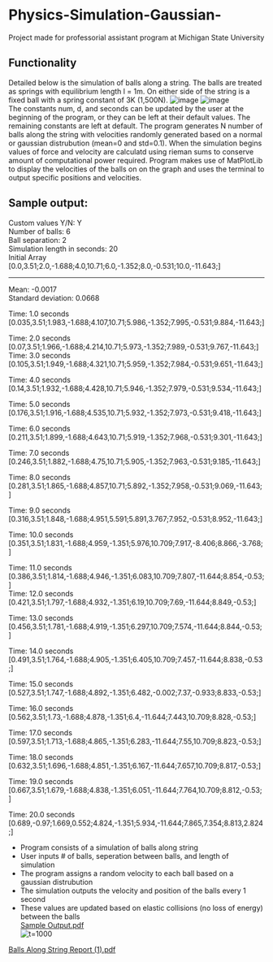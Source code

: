 # Physics-Simulation-Gaussian-
Project made for professorial assistant program at Michigan State University
## Functionality
Detailed below is the simulation of balls along a string. The balls are treated as springs with
equilibrium length l = 1m. On either side of the string is a fixed ball with a spring constant of 3K
(1,500N).
![image](https://user-images.githubusercontent.com/38506899/161406799-cb7e414d-3917-4f9f-9a73-885166005668.png)
![image](https://user-images.githubusercontent.com/38506899/161406808-e802ff8b-4e98-412f-b4e5-c275b094626e.png) <br />
The constants num, d, and seconds can be updated by the user at the beginning of the program,
or they can be left at their default values. The remaining constants are left at default. The program generates N number of 
balls along the string with velocities randomly generated based on a normal or gaussian distrubution (mean=0 and std=0.1).
When the simulation begins values of force and velocity are calculatd using rieman sums to conserve amount of computational power required. Program makes use of MatPlotLib to display the velocities of the balls on on the graph and uses the terminal to output specific positions and velocities. 
## Sample output: 
Custom values Y/N: Y <br />
Number of balls: 6<br />
Ball separation: 2<br />
Simulation length in seconds: 20<br />
Initial Array<br />
[0.0,3.51;2.0,-1.688;4.0,10.71;6.0,-1.352;8.0,-0.531;10.0,-11.643;]<br />
*****
Mean: -0.0017 <br />
Standard deviation: 0.0668 <br />

Time: 1.0 seconds <br />
[0.035,3.51;1.983,-1.688;4.107,10.71;5.986,-1.352;7.995,-0.531;9.884,-11.643;] <br />

Time: 2.0 seconds<br />
[0.07,3.51;1.966,-1.688;4.214,10.71;5.973,-1.352;7.989,-0.531;9.767,-11.643;]<br />
Time: 3.0 seconds<br />
[0.105,3.51;1.949,-1.688;4.321,10.71;5.959,-1.352;7.984,-0.531;9.651,-11.643;]<br />

Time: 4.0 seconds<br />
[0.14,3.51;1.932,-1.688;4.428,10.71;5.946,-1.352;7.979,-0.531;9.534,-11.643;]<br />

Time: 5.0 seconds<br />
[0.176,3.51;1.916,-1.688;4.535,10.71;5.932,-1.352;7.973,-0.531;9.418,-11.643;]<br />

Time: 6.0 seconds<br />
[0.211,3.51;1.899,-1.688;4.643,10.71;5.919,-1.352;7.968,-0.531;9.301,-11.643;]<br />

Time: 7.0 seconds<br />
[0.246,3.51;1.882,-1.688;4.75,10.71;5.905,-1.352;7.963,-0.531;9.185,-11.643;]<br />

Time: 8.0 seconds<br />
[0.281,3.51;1.865,-1.688;4.857,10.71;5.892,-1.352;7.958,-0.531;9.069,-11.643;]<br />

Time: 9.0 seconds<br />
[0.316,3.51;1.848,-1.688;4.951,5.591;5.891,3.767;7.952,-0.531;8.952,-11.643;]<br />

Time: 10.0 seconds<br />
[0.351,3.51;1.831,-1.688;4.959,-1.351;5.976,10.709;7.917,-8.406;8.866,-3.768;]<br />

Time: 11.0 seconds<br />
[0.386,3.51;1.814,-1.688;4.946,-1.351;6.083,10.709;7.807,-11.644;8.854,-0.53;]<br />
Time: 12.0 seconds<br />
[0.421,3.51;1.797,-1.688;4.932,-1.351;6.19,10.709;7.69,-11.644;8.849,-0.53;]<br />

Time: 13.0 seconds<br />
[0.456,3.51;1.781,-1.688;4.919,-1.351;6.297,10.709;7.574,-11.644;8.844,-0.53;]<br />

Time: 14.0 seconds<br />
[0.491,3.51;1.764,-1.688;4.905,-1.351;6.405,10.709;7.457,-11.644;8.838,-0.53;]<br />

Time: 15.0 seconds<br />
[0.527,3.51;1.747,-1.688;4.892,-1.351;6.482,-0.002;7.37,-0.933;8.833,-0.53;]<br />

Time: 16.0 seconds<br />
[0.562,3.51;1.73,-1.688;4.878,-1.351;6.4,-11.644;7.443,10.709;8.828,-0.53;]<br />

Time: 17.0 seconds<br />
[0.597,3.51;1.713,-1.688;4.865,-1.351;6.283,-11.644;7.55,10.709;8.823,-0.53;]<br />

Time: 18.0 seconds <br />
[0.632,3.51;1.696,-1.688;4.851,-1.351;6.167,-11.644;7.657,10.709;8.817,-0.53;]<br />

Time: 19.0 seconds<br />
[0.667,3.51;1.679,-1.688;4.838,-1.351;6.051,-11.644;7.764,10.709;8.812,-0.53;]<br />

Time: 20.0 seconds<br />
[0.689,-0.97;1.669,0.552;4.824,-1.351;5.934,-11.644;7.865,7.354;8.813,2.824;]<br />



 - Program consists of a simulation of balls along string 
 - User inputs # of balls, seperation between balls, and length of simulation
 - The program assigns a random velocity to each ball based on a gaussian distrubution 
 - The simulation outputs the velocity and position of the balls every 1 second 
 - These values are updated based on elastic collisions (no loss of energy) between the balls <br />
  [Sample Output.pdf](https://github.com/Ebarrett11/Physics-Simulation-Gaussian-/files/8401839/Sample.Output.pdf) <br />
 ![t=1000](https://user-images.githubusercontent.com/38506899/161366686-0720388e-30c9-405e-8f80-f943aae53500.png)

[Balls Along String Report (1).pdf](https://github.com/Ebarrett11/Physics-Simulation-Gaussian-/files/8403602/Balls.Along.String.Report.1.pdf)
